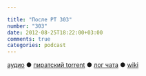 ```yaml
---

title: "После РТ 303"
number: "303"
date: 2012-08-25T18:22:00+03:00
comments: true
categories: podcast
---
```

[аудио](http://cdn.radio-t.com/rt303post.mp3) ● [пиратский torrent](http://pirates.radio-t.com/torrents/rt303post.mp3.torrent) ● [лог чата](http://chat.radio-t.com/logs/radio-t-303.html) ● [wiki](http://wiki.radio-t.com/%D0%9F%D0%BE%D1%81%D0%BB%D0%B5_%D0%A0%D0%A2_303) <audio src="http://cdn.radio-t.com/rt303post.mp3" preload="none">
